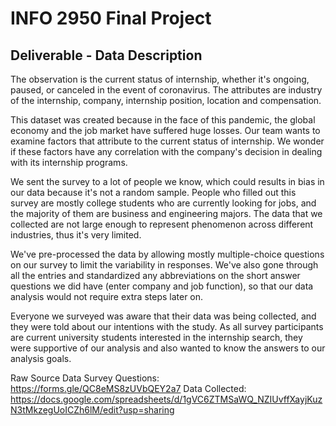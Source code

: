 # INFO 2950 Final Project
## Deliverable - Data Description

The observation is the current status of internship, whether it's ongoing, paused, or canceled in the event of coronavirus. The attributes are industry of the internship, company, internship position, location and compensation.

This dataset was created because in the face of this pandemic, the global economy and the job market have suffered huge losses. Our team wants to examine factors that attribute to the current status of internship. We wonder if these factors have any correlation with the company's decision in dealing with its internship programs.

We sent the survey to a lot of people we know, which could results in bias in our data because it's not a random sample. People who filled out this survey are mostly college students who are currently looking for jobs, and the majority of them are business and engineering majors. The data that we collected are not large enough to represent phenomenon across different industries, thus it's very limited. 

We've pre-processed the data by allowing mostly multiple-choice questions on our survey to limit the variability in responses. We've also gone through all the entries and standardized any abbreviations on the short answer questions we did have (enter company and job function), so that our data analysis would not require extra steps later on.

Everyone we surveyed was aware that their data was being collected, and they were told about our intentions with the study. As all survey participants are current university students interested in the internship search, they were supportive of our analysis and also wanted to know the answers to our analysis goals.

Raw Source Data
Survey Questions: https://forms.gle/QC8eMS8zUVbQEY2a7
Data Collected: https://docs.google.com/spreadsheets/d/1gVC6ZTMSaWQ_NZIUvffXayjKuzN3tMkzegUoICZh6lM/edit?usp=sharing